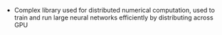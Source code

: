 - Complex library used for distributed numerical computation, used to train and run large neural networks efficiently by distributing across GPU
